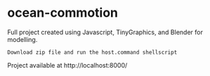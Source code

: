 # ocean-commotion
 
Full project created using Javascript, TinyGraphics, and Blender for modelling.
```
Download zip file and run the host.command shellscript
```
Project available at http://localhost:8000/
